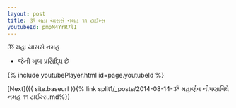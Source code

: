 ```yaml
---
layout: post
title: ૐ મહા યાસસે નમહ ૧૧ ટાઈમ્સ
youtubeId: pmpM4YrR7lI
---
```

 
 
 ૐ મહા યાસસે નમહ  
 
 -  જેની ખૂબ પ્રસિદ્ધિ છે 
 
  
 
  
 
 
 
 
 
 


{% include youtubePlayer.html id=page.youtubeId %}
 
[Next]({{ site.baseurl }}{% link  split1/_posts/2014-08-14-ૐ મહાર્ણવ નીપણાવિધે નમહ ૧૧ ટાઈમ્સ.md%})
 
